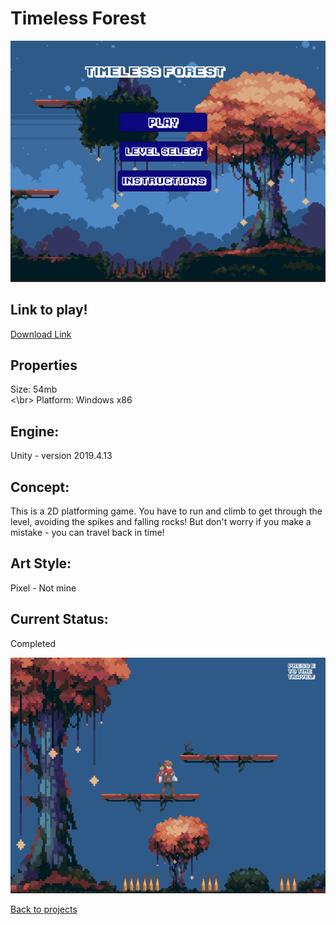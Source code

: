 # Timeless Forest

![TimelessForestBanner](Timeless_Forest_Menu.PNG)

## Link to play!
[Download Link](https://github.com/LauraMariee/Timeless-Forest/releases/latest)

## Properties
Size: 54mb<br><\br>
Platform: Windows x86

## Engine:
Unity - version 2019.4.13

## Concept:
This is a 2D platforming game. You have to run and climb to get through the level, avoiding the spikes and falling rocks! 
But don't worry if you make a mistake - you can travel back in time! 

## Art Style: 
Pixel - Not mine

## Current Status:
Completed 

![TimelessForestGameplay](Timeless_Forest.PNG)

[Back to projects](projects.md)
